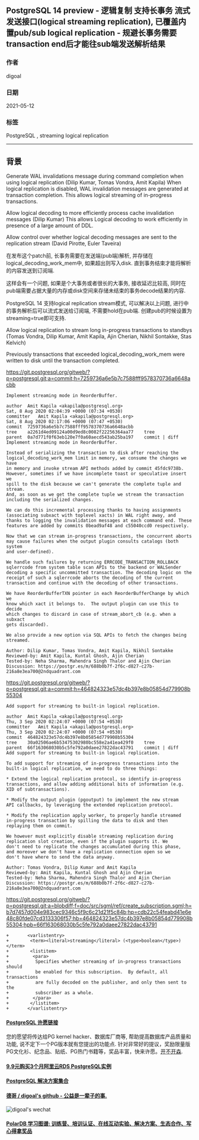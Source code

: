 ## PostgreSQL 14 preview - 逻辑复制 支持长事务 流式发送接口(logical streaming replication), 已覆盖内置pub/sub logical replication - 规避长事务需要transaction end后才能往sub端发送解析结果   
  
### 作者  
digoal  
  
### 日期  
2021-05-12   
  
### 标签  
PostgreSQL , streaming logical replication   
  
----  
  
## 背景  
Generate WAL invalidations message during command completion when using logical replication (Dilip Kumar, Tomas Vondra, Amit Kapila)
When logical replication is disabled, WAL invalidation messages are generated at transaction completion. This allows logical streaming of in-progress transactions.
  
Allow logical decoding to more efficiently process cache invalidation messages (Dilip Kumar)
This allows Logical decoding to work efficiently in presence of a large amount of DDL.
  
Allow control over whether logical decoding messages are sent to the replication stream (David Pirotte, Euler Taveira)
    
在发布这个patch前, 长事务需要在发送端(pub端)解析, 并存储在logical_decoding_work_mem中, 如果超出则写入disk. 直到事务结束才能将解析的内容发送到订阅端.  
  
这样会有一个问题, 如果是个大事务或者很长的大事务, 接收延迟比较高, 同时在pub端需要占据大量的内存或disk空间来存储未结束的事务decode结果的内容.    
  
PostgreSQL 14 支持logical replication stream模式, 可以解决以上问题, 进行中的事务解析后可以流式发送给订阅端, 不需要hold在pub端.  创建pub的时候设置为streaming=true即可支持.   
  
Allow logical replication to stream long in-progress transactions to standbys (Tomas Vondra, Dilip Kumar, Amit Kapila, Ajin Cherian, Nikhil Sontakke, Stas Kelvich)  
  
Previously transactions that exceeded logical_decoding_work_mem were written to disk until the transaction completed.  
  
  
https://git.postgresql.org/gitweb/?p=postgresql.git;a=commit;h=7259736a6e5b7c7588fff9578370736a6648acbb  
  
```  
Implement streaming mode in ReorderBuffer.  
  
author	Amit Kapila <akapila@postgresql.org>	  
Sat, 8 Aug 2020 02:04:39 +0000 (07:34 +0530)  
committer	Amit Kapila <akapila@postgresql.org>	  
Sat, 8 Aug 2020 02:17:06 +0000 (07:47 +0530)  
commit	7259736a6e5b7c7588fff9578370736a6648acbb  
tree	a2261d4ed09124a00d9ed8c0082f22256364aa77	tree  
parent	0a7d771f0f63eb120e7f0a60aecd543ab25ba197	commit | diff  
Implement streaming mode in ReorderBuffer.  
  
Instead of serializing the transaction to disk after reaching the  
logical_decoding_work_mem limit in memory, we consume the changes we have  
in memory and invoke stream API methods added by commit 45fdc9738b.  
However, sometimes if we have incomplete toast or speculative insert we  
spill to the disk because we can't generate the complete tuple and stream.  
And, as soon as we get the complete tuple we stream the transaction  
including the serialized changes.  
  
We can do this incremental processing thanks to having assignments  
(associating subxact with toplevel xacts) in WAL right away, and  
thanks to logging the invalidation messages at each command end. These  
features are added by commits 0bead9af48 and c55040ccd0 respectively.  
  
Now that we can stream in-progress transactions, the concurrent aborts  
may cause failures when the output plugin consults catalogs (both system  
and user-defined).  
  
We handle such failures by returning ERRCODE_TRANSACTION_ROLLBACK  
sqlerrcode from system table scan APIs to the backend or WALSender  
decoding a specific uncommitted transaction. The decoding logic on the  
receipt of such a sqlerrcode aborts the decoding of the current  
transaction and continue with the decoding of other transactions.  
  
We have ReorderBufferTXN pointer in each ReorderBufferChange by which we  
know which xact it belongs to.  The output plugin can use this to decide  
which changes to discard in case of stream_abort_cb (e.g. when a subxact  
gets discarded).  
  
We also provide a new option via SQL APIs to fetch the changes being  
streamed.  
  
Author: Dilip Kumar, Tomas Vondra, Amit Kapila, Nikhil Sontakke  
Reviewed-by: Amit Kapila, Kuntal Ghosh, Ajin Cherian  
Tested-by: Neha Sharma, Mahendra Singh Thalor and Ajin Cherian  
Discussion: https://postgr.es/m/688b0b7f-2f6c-d827-c27b-216a8e3ea700@2ndquadrant.com  
```  
  
https://git.postgresql.org/gitweb/?p=postgresql.git;a=commit;h=464824323e57dc4b397e8b05854d779908b55304  
  
```  
Add support for streaming to built-in logical replication.  
  
author	Amit Kapila <akapila@postgresql.org>	  
Thu, 3 Sep 2020 02:24:07 +0000 (07:54 +0530)  
committer	Amit Kapila <akapila@postgresql.org>	  
Thu, 3 Sep 2020 02:24:07 +0000 (07:54 +0530)  
commit	464824323e57dc4b397e8b05854d779908b55304  
tree	30a02506ae6b53475302980bc558e2a41ea429f0	tree  
parent	66f163068030b5c5fe792a0daee27822dac43791	commit | diff  
Add support for streaming to built-in logical replication.  
  
To add support for streaming of in-progress transactions into the  
built-in logical replication, we need to do three things:  
  
* Extend the logical replication protocol, so identify in-progress  
transactions, and allow adding additional bits of information (e.g.  
XID of subtransactions).  
  
* Modify the output plugin (pgoutput) to implement the new stream  
API callbacks, by leveraging the extended replication protocol.  
  
* Modify the replication apply worker, to properly handle streamed  
in-progress transaction by spilling the data to disk and then  
replaying them on commit.  
  
We however must explicitly disable streaming replication during  
replication slot creation, even if the plugin supports it. We  
don't need to replicate the changes accumulated during this phase,  
and moreover we don't have a replication connection open so we  
don't have where to send the data anyway.  
  
Author: Tomas Vondra, Dilip Kumar and Amit Kapila  
Reviewed-by: Amit Kapila, Kuntal Ghosh and Ajin Cherian  
Tested-by: Neha Sharma, Mahendra Singh Thalor and Ajin Cherian  
Discussion: https://postgr.es/m/688b0b7f-2f6c-d827-c27b-216a8e3ea700@2ndquadrant.com  
```  
  
  
https://git.postgresql.org/gitweb/?p=postgresql.git;a=blobdiff;f=doc/src/sgml/ref/create_subscription.sgml;h=b7d7457d004e983cec9346c5f9c6c21d21f5c84b;hp=cdb22c54feabd41e6e48c80fde07cd3133306f57;hb=464824323e57dc4b397e8b05854d779908b55304;hpb=66f163068030b5c5fe792a0daee27822dac43791  
  
```  
+       <varlistentry>  
+        <term><literal>streaming</literal> (<type>boolean</type>)</term>  
+        <listitem>  
+         <para>  
+          Specifies whether streaming of in-progress transactions should  
+          be enabled for this subscription.  By default, all transactions  
+          are fully decoded on the publisher, and only then sent to the  
+          subscriber as a whole.  
+         </para>  
+        </listitem>  
+       </varlistentry>  
```  
  
    
  
#### [PostgreSQL 许愿链接](https://github.com/digoal/blog/issues/76 "269ac3d1c492e938c0191101c7238216")
您的愿望将传达给PG kernel hacker、数据库厂商等, 帮助提高数据库产品质量和功能, 说不定下一个PG版本就有您提出的功能点. 针对非常好的提议，奖励限量版PG文化衫、纪念品、贴纸、PG热门书籍等，奖品丰富，快来许愿。[开不开森](https://github.com/digoal/blog/issues/76 "269ac3d1c492e938c0191101c7238216").  
  
  
#### [9.9元购买3个月阿里云RDS PostgreSQL实例](https://www.aliyun.com/database/postgresqlactivity "57258f76c37864c6e6d23383d05714ea")
  
  
#### [PostgreSQL 解决方案集合](https://yq.aliyun.com/topic/118 "40cff096e9ed7122c512b35d8561d9c8")
  
  
#### [德哥 / digoal's github - 公益是一辈子的事.](https://github.com/digoal/blog/blob/master/README.md "22709685feb7cab07d30f30387f0a9ae")
  
  
![digoal's wechat](../pic/digoal_weixin.jpg "f7ad92eeba24523fd47a6e1a0e691b59")
  
  
#### [PolarDB 学习图谱: 训练营、培训认证、在线互动实验、解决方案、生态合作、写心得拿奖品](https://www.aliyun.com/database/openpolardb/activity "8642f60e04ed0c814bf9cb9677976bd4")
  
